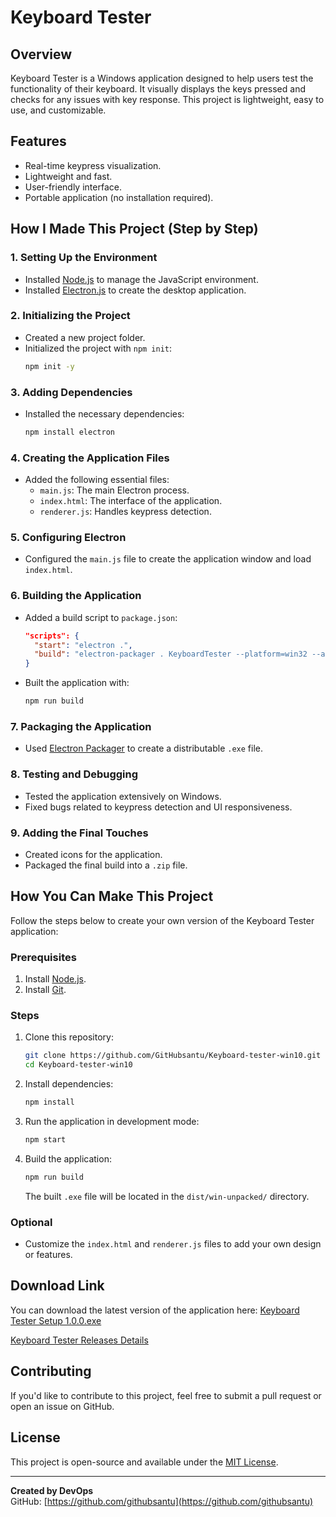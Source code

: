 # Keyboard Tester

## Overview
Keyboard Tester is a Windows application designed to help users test the functionality of their keyboard. It visually displays the keys pressed and checks for any issues with key response. This project is lightweight, easy to use, and customizable.

## Features
- Real-time keypress visualization.
- Lightweight and fast.
- User-friendly interface.
- Portable application (no installation required).

## How I Made This Project (Step by Step)

### 1. **Setting Up the Environment**
   - Installed [Node.js](https://nodejs.org/) to manage the JavaScript environment.
   - Installed [Electron.js](https://www.electronjs.org/) to create the desktop application.

### 2. **Initializing the Project**
   - Created a new project folder.
   - Initialized the project with `npm init`:
     ```bash
     npm init -y
     ```

### 3. **Adding Dependencies**
   - Installed the necessary dependencies:
     ```bash
     npm install electron
     ```

### 4. **Creating the Application Files**
   - Added the following essential files:
     - `main.js`: The main Electron process.
     - `index.html`: The interface of the application.
     - `renderer.js`: Handles keypress detection.

### 5. **Configuring Electron**
   - Configured the `main.js` file to create the application window and load `index.html`.

### 6. **Building the Application**
   - Added a build script to `package.json`:
     ```json
     "scripts": {
       "start": "electron .",
       "build": "electron-packager . KeyboardTester --platform=win32 --arch=x64 --out=dist --overwrite"
     }
     ```
   - Built the application with:
     ```bash
     npm run build
     ```

### 7. **Packaging the Application**
   - Used [Electron Packager](https://github.com/electron/electron-packager) to create a distributable `.exe` file.

### 8. **Testing and Debugging**
   - Tested the application extensively on Windows.
   - Fixed bugs related to keypress detection and UI responsiveness.

### 9. **Adding the Final Touches**
   - Created icons for the application.
   - Packaged the final build into a `.zip` file.

## How You Can Make This Project
Follow the steps below to create your own version of the Keyboard Tester application:

### Prerequisites
1. Install [Node.js](https://nodejs.org/).
2. Install [Git](https://git-scm.com/).

### Steps
1. Clone this repository:
   ```bash
   git clone https://github.com/GitHubsantu/Keyboard-tester-win10.git
   cd Keyboard-tester-win10
   ```

2. Install dependencies:
   ```bash
   npm install
   ```

3. Run the application in development mode:
   ```bash
   npm start
   ```

4. Build the application:
   ```bash
   npm run build
   ```
   The built `.exe` file will be located in the `dist/win-unpacked/` directory.

### Optional
- Customize the `index.html` and `renderer.js` files to add your own design or features.

## Download Link
You can download the latest version of the application here:
[Keyboard Tester Setup 1.0.0.exe](https://github.com/GitHubsantu/Keyboard-tester-win10/releases/download/v1.0.0/Keyboard.Tester.By.DevOps.Setup.v1.0.0.exe)

[Keyboard Tester Releases Details](https://github.com/GitHubsantu/Keyboard-tester-win10/releases)

## Contributing
If you'd like to contribute to this project, feel free to submit a pull request or open an issue on GitHub.

## License
This project is open-source and available under the [MIT License](https://opensource.org/licenses/MIT).

---
**Created by DevOps**  
GitHub: [https://github.com/githubsantu](https://github.com/githubsantu)

